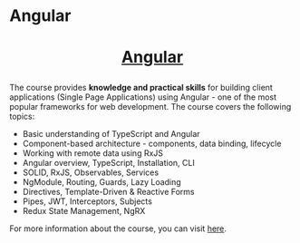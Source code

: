 # Angular

# <p align="center"><a href=https://softuni.bg/trainings/4112/angular-june-2023> Angular <a/>

The course provides **knowledge and practical skills** for building client applications (Single Page Applications) using Angular - one of the most popular frameworks for web development. The course covers the following topics:

- Basic understanding of TypeScript and Angular
- Component-based architecture - components, data binding, lifecycle
- Working with remote data using RxJS
- Angular overview, TypeScript, Installation, CLI
- SOLID, RxJS, Observables, Services
- NgModule, Routing, Guards, Lazy Loading
- Directives, Template-Driven & Reactive Forms
- Pipes, JWT, Interceptors, Subjects
- Redux State Management, NgRX


For more information about the course, you can visit [here](https://softuni.bg/trainings/4112/angular-june-2023).
